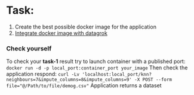 # Task:
1. Create the best possible docker image for the application
2. [Integrate docker image with datagrok](https://datagrok.ai/help/develop/how-to/docker_containers)

### Check yourself 
To check your **task-1** result try to launch container with a published port:
`docker run -d -p local_port:container_port your_image`
Then check the application respond:
`curl -Lv 'localhost:local_port/knn?neighbours=7&impute_columns=8&impute_columns=9' -X POST --form file="@/Path/to/file/demog.csv"`
Application returns a dataset